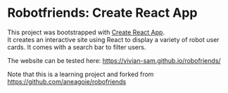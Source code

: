 # Robotfriends: Create React App

This project was bootstrapped with [Create React App](https://github.com/facebook/create-react-app). \
It creates an interactive site using React to display a variety of robot user cards. It comes with a search bar to filter users.

The website can be tested here: https://vivian-sam.github.io/robofriends/ 

Note that this is a learning project and forked from https://github.com/aneagoie/robofriends
